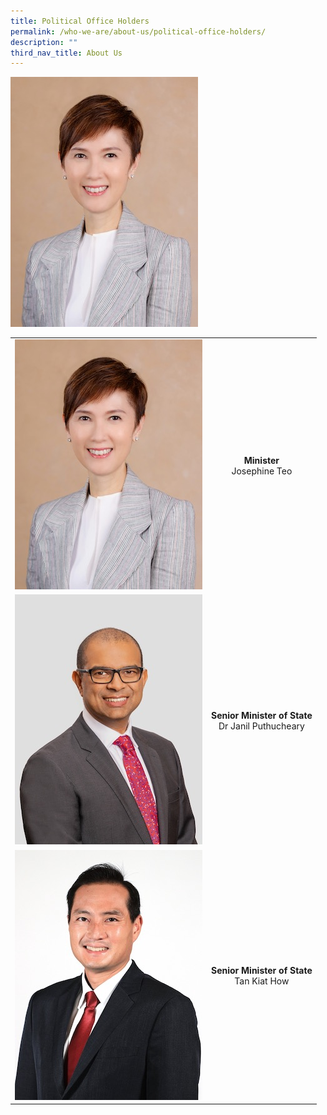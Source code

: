 ```yaml
---
title: Political Office Holders
permalink: /who-we-are/about-us/political-office-holders/
description: ""
third_nav_title: About Us
---
```

<img height="400" width="300" src="/images/POHes/min%20josephine%20teo%20300x400.jpeg">


|  |  | 
| ------------- |:-------------:|
| ![](/images/POHes/min%20josephine%20teo%20300x400.jpeg) | **Minister**<br>Josephine Teo |
| ![](/images/POHes/sms%20janil%20300x400.jpeg)| **Senior Minister of State** <br> Dr Janil Puthucheary |
| ![](/images/POHes/tan%20kiat%20how%20300x400.jpeg) | **Senior Minister of State** <br> Tan Kiat How |